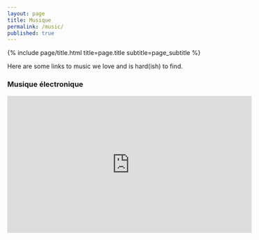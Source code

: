 ```yaml
---
layout: page
title: Musique
permalink: /music/
published: true
---
```


<div class="page" markdown="1">


{% include page/title.html title=page.title subtitle=page_subtitle %}

<!-- ## Some heading  -->

Here are some links to music we love and is hard(ish) to find.

### Musique électronique

<iframe width="560" height="315" src="https://www.youtube.com/embed/videoseries?list=PL3EAGERkrxh09Y5WUIevXCkiuClgn-xQh" frameborder="0" allow="accelerometer; autoplay; encrypted-media; gyroscope; picture-in-picture" allowfullscreen></iframe>

</div>
